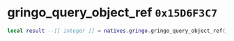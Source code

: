 # gringo_query_object_ref `0x15D6F3C7`

```lua
local result --[[ integer ]] = natives.gringo.gringo_query_object_ref(_unk0 --[[ integer ]], _unk1 --[[ integer ]], _unk2 --[[ integer ]], _unk3 --[[ integer ]])
```